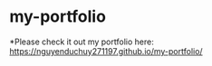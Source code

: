 # my-portfolio

*Please check it out my portfolio here: https://nguyenduchuy271197.github.io/my-portfolio/
